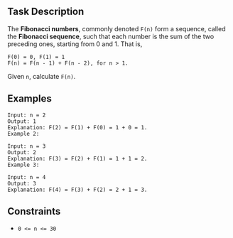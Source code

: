 ## Task Description

The <b>Fibonacci numbers</b>, commonly denoted `F(n)` form a sequence, called the <b>Fibonacci sequence</b>, such that each number is the sum of the two preceding ones, starting from 0 and 1. That is,

```
F(0) = 0, F(1) = 1
F(n) = F(n - 1) + F(n - 2), for n > 1.
```
Given `n`, calculate `F(n)`.

 

## Examples

```
Input: n = 2
Output: 1
Explanation: F(2) = F(1) + F(0) = 1 + 0 = 1.
Example 2:
```

```
Input: n = 3
Output: 2
Explanation: F(3) = F(2) + F(1) = 1 + 1 = 2.
Example 3:
```

```
Input: n = 4
Output: 3
Explanation: F(4) = F(3) + F(2) = 2 + 1 = 3.
```

## Constraints

- ``` 0 <= n <= 30 ```
